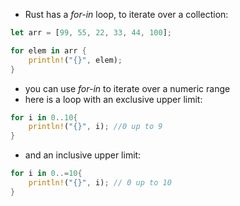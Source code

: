 - Rust has a *for-in* loop, to iterate over a collection:
``` rust
let arr = [99, 55, 22, 33, 44, 100];

for elem in arr {
	println!("{}", elem);
}
```
- you can use *for-in* to iterate over a numeric range
- here is a loop with an exclusive upper limit:
```rust 
for i in 0..10{
	println!("{}", i); //0 up to 9
}
```
- and an inclusive upper limit:
```rust 
for i in 0..=10{
	println!("{}", i); // 0 up to 10
}
```